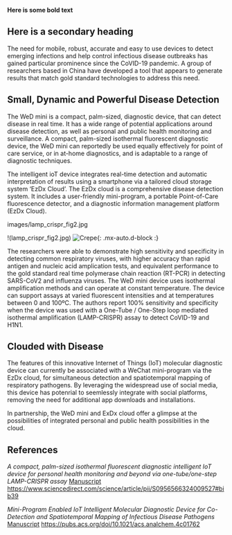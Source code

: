 **Here is some bold text**

## Here is a secondary heading

The need for mobile, robust, accurate and easy to use devices to detect emerging infections and help control infectious disease outbreaks has gained particular prominence since the CoVID-19 pandemic. A group of researchers based in China have developed a tool that appears to generate results that match gold standard technologies to address this need. 

## Small, Dynamic and Powerful Disease Detection
The WeD mini is a compact, palm-sized, diagnostic device, that can detect disease in real time. It has a wide range of potential applications around disease detection, as well as personal and public health monitoring and surveillance. A compact, palm-sized isothermal fluorescent diagnostic device, the WeD mini can reportedly be used equally effectively for point of care service, or in at-home diagnostics, and is adaptable to a range of diagnostic techniques. 

The intelligent ioT device integrates real-time detection and automatic interpretation of results using a smartphone via a tailored cloud storage system ‘EzDx Cloud’. The EzDx cloud is a comprehensive disease detection system. It includes a user-friendly mini-program, a portable Point-of-Care fluorescence detector, and a diagnostic information management platform (EzDx Cloud). 

images/lamp_crispr_fig2.jpg

!(lamp_crispr_fig2.jpg)
![Crepe](https://beautifuljekyll.com/assets/img/crepe.jpg){: .mx-auto.d-block :}

The researchers were able to demonstrate high sensitivity and specificity in detecting common respiratory viruses, with higher accuracy than rapid antigen and nucleic acid amplication tests, and equivalent performance to the gold standard real time polymerase chain reaction (RT-PCR) in detecting SARS-CoV2 and influenza viruses. The WeD mini device uses isothermal amplification methods and can operate at constant temperature. The device can support assays at varied fluorescent intensities and at temperatures between 0 and 100ºC. The authors report 100% sensitivity and specificity when the device was used with a One-Tube / One-Step loop mediated isothermal amplification (LAMP-CRISPR) assay to detect CoVID-19 and H1N1.


## Clouded with Disease
The features of this innovative Internet of Things (IoT) molecular diagnostic device can currently be associated with a WeChat mini-program via the EzDx cloud, for simultaneous detection and spatiotemporal mapping of respiratory pathogens. By leveraging the widespread use of social media, this device has potenrial to seemlessly integrate with social platforms, removing the need for additional app downloads and installations. 

In partnership, the WeD mini and ExDx cloud offer a glimpse at the possibilities of integrated personal and public health possibilities in the cloud.


## References
_A compact, palm-sized isothermal fluorescent diagnostic intelligent IoT device for personal health monitoring and beyond via one-tube/one-step LAMP-CRISPR assay_
[Manuscript](https://www.sciencedirect.com/science/article/pii/S0956566324009527#bib39)
https://www.sciencedirect.com/science/article/pii/S0956566324009527#bib39

_Mini-Program Enabled IoT Intelligent Molecular Diagnostic Device for Co-Detection and Spatiotemporal Mapping of Infectious Disease Pathogens_
[Manuscript](https://pubs.acs.org/doi/10.1021/acs.analchem.4c01762)
https://pubs.acs.org/doi/10.1021/acs.analchem.4c01762
